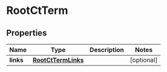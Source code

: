 

# RootCtTerm

## Properties

Name | Type | Description | Notes
------------ | ------------- | ------------- | -------------
**links** | [**RootCtTermLinks**](RootCtTermLinks.md) |  |  [optional]




